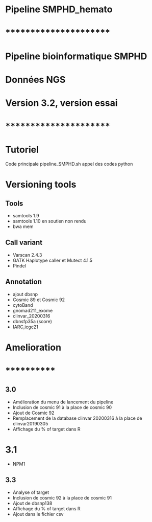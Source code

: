 # Pipeline SMPHD_hemato
# *********************
#  Pipeline bioinformatique SMPHD                 
#	Données NGS                   
#   Version 3.2, version essai
# *********************

# Tutoriel
Code principale pipeline_SMPHD.sh
appel des codes python

# Versioning tools
## Tools
- samtools 1.9
- samtools 1.10 en soutien non rendu
- bwa mem  
## Call variant
- Varscan 2.4.3
- GATK Haplotype caller et Mutect 4.1.5
- Pindel
## Annotation
- ajout dbsnp
- Cosmic 89 et Cosmic 92
- cytoBand
- gnomad211_exome
- clinvar_20200316
- dbnsfp35a (score)
- IARC,icgc21

# Amelioration
# **********
## 3.0
- Amélioration du menu de lancement du pipeline
- Inclusion de cosmic 91 à la place de cosmic 90
- Ajout de Cosmic 92
- Remplacement de la database clinvar 20200316 à la place de clinvar20190305
- Affichage du % of target dans R
# 3.1
- NPM1
## 3.3
- Analyse of target
- Inclusion de cosmic 92 à la place de cosmic 91
- Ajout de dbsnp138
- Affichage du % of target dans R
- Ajout dans le fichier csv
